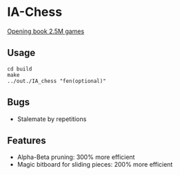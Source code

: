 # IA-Chess

[Opening book 2.5M games](https://mega.nz/file/fFl1CK4I#gMdpOIj_1FSgyxZzVhFHoJPsaeJYWjTjygSgOaUOTsQ)

## Usage
```
cd build
make
../out./IA_chess "fen(optional)"
```

## Bugs

+ Stalemate by repetitions

## Features
+ Alpha-Beta pruning: 300% more efficient
+ Magic bitboard for sliding pieces: 200% more efficient